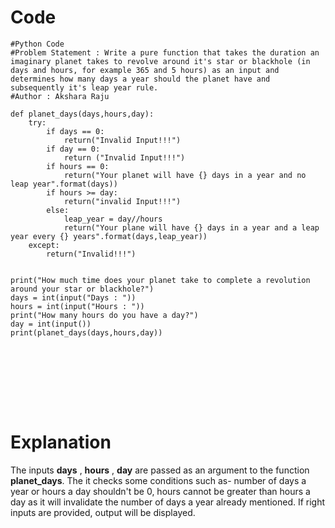 # Code
```
#Python Code
#Problem Statement : Write a pure function that takes the duration an imaginary planet takes to revolve around it's star or blackhole (in days and hours, for example 365 and 5 hours) as an input and determines how many days a year should the planet have and subsequently it's leap year rule.
#Author : Akshara Raju

def planet_days(days,hours,day):
    try:
        if days == 0:
            return("Invalid Input!!!")
        if day == 0:
            return ("Invalid Input!!!")
        if hours == 0:
            return("Your planet will have {} days in a year and no leap year".format(days))
        if hours >= day:
            return("invalid Input!!!")
        else:
            leap_year = day//hours
            return("Your plane will have {} days in a year and a leap year every {} years".format(days,leap_year))
    except:
        return("Invalid!!!")        
        

print("How much time does your planet take to complete a revolution around your star or blackhole?")
days = int(input("Days : "))
hours = int(input("Hours : "))
print("How many hours do you have a day?")
day = int(input())
print(planet_days(days,hours,day))



          


     


```

# Explanation
The inputs **days** , **hours** , **day** are passed as an argument to the function **planet_days**. The it checks some conditions such as- number of days a year or hours a day shouldn't be 0,
hours cannot be greater than hours a day as it will invalidate the number of days a year already mentioned. If right inputs are provided, output will be displayed.
